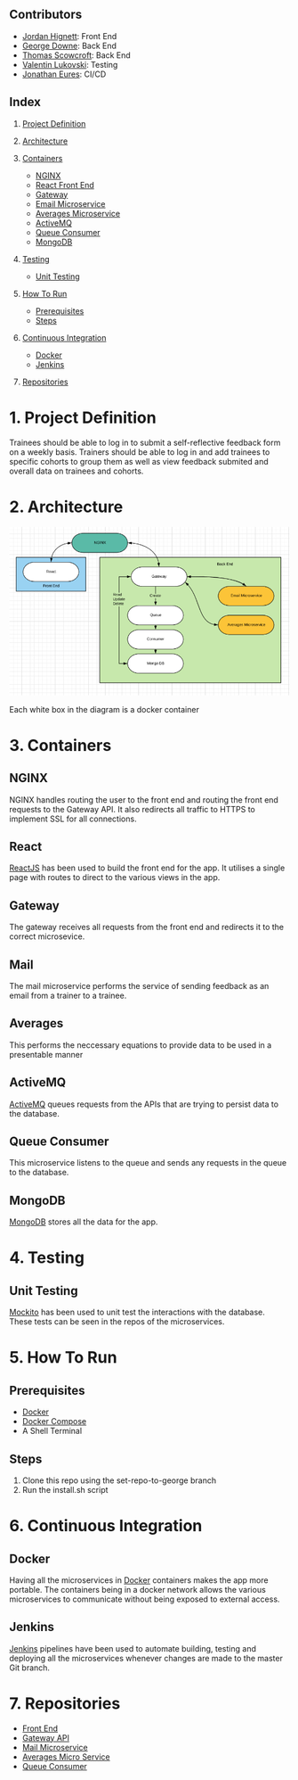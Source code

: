 ## Contributors
* [Jordan Hignett](https://github.com/JHignett1995): Front End
* [George Downe](https://github.com/geodow06): Back End
* [Thomas Scowcroft](https://github.com/scowy): Back End
* [Valentin Lukovski](https://github.com/VLukovski): Testing
* [Jonathan Eures](https://github.com/JEuresQA): CI/CD

## Index
1. [Project Definition](#1-Project-Definition)

2. [Architecture](#2-Architecture)
     
3. [Containers](#3-Containers)
   * [NGINX](#NGINX)
   * [React Front End](#React-Front-End)
   * [Gateway](#Gateway)
   * [Email Microservice](#Mail)
   * [Averages Microservice](#Averages)
   * [ActiveMQ](#ActiveMQ)
   * [Queue Consumer](#Queue-Consumer)
   * [MongoDB](#MongoDB)
     
4. [Testing](#4-Testing)
   * [Unit Testing](#Unit-Testing)

5. [How To Run](#5-How-To-Run)
   * [Prerequisites](#Prerequisites)
   * [Steps](#Steps)

6. [Continuous Integration](#6-Continuous-Integration)
   * [Docker](#Docker)
   * [Jenkins](#Jenkins)
   
7. [Repositories](#7-Repositories)

# 1. Project Definition
Trainees should be able to log in to submit a self-reflective feedback form on a weekly basis. Trainers should be able to log in and add trainees to specific cohorts to group them as well as view feedback submited and overall data on trainees and cohorts.

# 2. Architecture
![architecture-diagram](architecture-diagram.png)

Each white box in the diagram is a docker container

# 3. Containers
## NGINX
NGINX handles routing the user to the front end and routing the front end requests to the Gateway API. It also redirects all traffic to HTTPS to implement SSL for all connections.

## React
[ReactJS](https://reactjs.org/) has been used to build the front end for the app. It utilises a single page with routes to direct to the various views in the app.

## Gateway
The gateway receives all requests from the front end and redirects it to the correct microsevice.

## Mail
The mail microservice performs the service of sending feedback as an email from a trainer to a trainee.

## Averages
This performs the neccessary equations to provide data to be used in a presentable manner

## ActiveMQ
[ActiveMQ](http://activemq.apache.org/) queues requests from the APIs that are trying to persist data to the database.

## Queue Consumer
This microservice listens to the queue and sends any requests in the queue to the database.

## MongoDB
[MongoDB](https://www.mongodb.com/) stores all the data for the app.

# 4. Testing
## Unit Testing
[Mockito](https://site.mockito.org/) has been used to unit test the interactions with the database. These tests can be seen in the repos of the microservices.

# 5. How To Run
## Prerequisites
* [Docker](https://hub.docker.com/search/?type=edition&offering=community)
* [Docker Compose](https://github.com/docker/compose/releases)
* A Shell Terminal

## Steps
1. Clone this repo using the set-repo-to-george branch
3. Run the install.sh script

# 6. Continuous Integration
## Docker
Having all the microservices in [Docker](https://www.docker.com/) containers makes the app more portable. The containers being in a docker network allows the various microservices to communicate without being exposed to external access.

## Jenkins
[Jenkins](https://jenkins.io/) pipelines have been used to automate building, testing and deploying all the microservices whenever changes are made to the master Git branch.

# 7. Repositories
* [Front End](https://github.com/geodow06/feedback-forms-front)
* [Gateway API](https://github.com/geodow06/feedback-forms-gateway)
* [Mail Microservice](https://github.com/geodow06/feedback-forms-mail.git)
* [Averages Micro Service](https://github.com/geodow06/feedback-form-average.git)
* [Queue Consumer](https://github.com/geodow06/feedback-forms-consumer)
